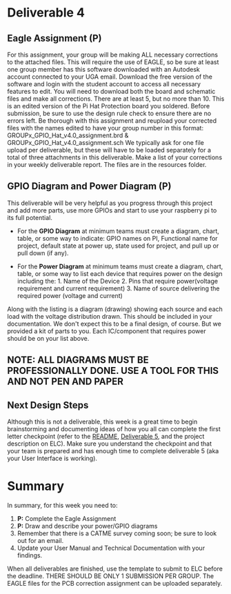 
# Deliverable 4

## Eagle Assignment (P)
For this assignment, your group will be making ALL necessary corrections to the attached files. This will require the use of EAGLE, so be sure at least one group member has this software downloaded with an Autodesk account connected to your UGA email. Download the free version of the software and login with the student account to access all necessary features to edit. You will need to download both the board and schematic files and make all corrections. There are at least 5, but no more than 10. This is an edited version of the Pi Hat Protection board you soldered. Before submission, be sure to use the design rule check to ensure there are no errors left. Be thorough with this assignment and reupload your corrected files with the names edited to have your group number in this format: GROUPx_GPIO_Hat_v4.0_assignment.brd & GROUPx_GPIO_Hat_v4.0_assignment.sch
We typically ask for one file upload per deliverable, but these will have to be loaded separately for a total of three attachments in this deliverable. Make a list of your corrections in your weekly deliverable report. The files are in the resources folder.



## GPIO Diagram and Power Diagram (P)
This deliverable will be very helpful as you progress through this project and add more parts, use more GPIOs and start to use your raspberry pi to its full potential.

- For the **GPIO Diagram** at minimum teams must create a diagram, chart, table, or some way to indicate: GPIO names on PI, Functional name for project, default state at power up, state used for project, and pull up or pull down (if any).
 
- For the **Power Diagram** at minimum teams must create a diagram, chart, table, or some way to list each device that requires power on the design including the:
          1. Name of the Device
          2. Pins that require power(voltage requirement and current requirement)
          3. Name of source delivering the required power (voltage and current)
          
 Along with the listing is a diagram (drawing) showing each source and each load with the voltage distribution drawn. This should be included in your documentation.
 We don't expect this to be a final design, of course.  But we provided a kit of parts to you. Each IC/component that requires power should be on your list above.
 
 ## NOTE: ALL DIAGRAMS MUST BE PROFESSIONALLY DONE.  USE A TOOL FOR THIS AND NOT PEN AND PAPER
 
 ## Next Design Steps
 Although this is not a deliverable, this week is a great time to begin brainstorming and documenting ideas of how you all can complete the first letter checkpoint (refer to the [README](../README.md), [Deliverable 5](https://github.com/Herring-UGAECSE-2920-S23/Deliverables_S2023/blob/main/Deliverables/deliverable5.md), and the project description on ELC). Make sure you understand the checkpoint and that your team is prepared and has enough time to complete deliverable 5 (aka your User Interface is working).
 
 

# Summary

In summary, for this week you need to:

1. **P:** Complete the Eagle Assignment
2. **P:** Draw and describe your power/GPIO diagrams
3. Remember that there is a CATME survey coming soon; be sure to look out for an email.
4. Update your User Manual and Technical Documentation with your findings.

When all deliverables are finished, use the template to submit to ELC before the deadline. THERE SHOULD BE ONLY 1 SUBMISSION PER GROUP. The EAGLE files for the PCB correction assignment can be uploaded separately.

